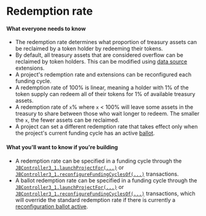 # Redemption rate

#### What everyone needs to know

* The redemption rate determines what proportion of treasury assets can be reclaimed by a token holder by redeeming their tokens.
* By default, all treasury assets that are considered overflow can be reclaimed by token holders. This can be modified using [data source](/dev/learn/glossary/data-source.md) extensions.
* A project's redemption rate and extensions can be reconfigured each funding cycle.
* A redemption rate of 100% is linear, meaning a holder with 1% of the token supply can redeem all of their tokens for 1% of available treasury assets.
* A redemption rate of `x`% where `x` < 100% will leave some assets in the treasury to share between those who wait longer to redeem. The smaller the `x`, the fewer assets can be reclaimed.
* A project can set a different redemption rate that takes effect only when the project's current funding cycle has an active [ballot](ballot.md).

#### What you'll want to know if you're building

* A redemption rate can be specified in a funding cycle through the [`JBController3_1.launchProjectFor(...)`](/dev/api/contracts/or-controllers/jbcontroller3_1/#launchprojectfor) or [`JBController3_1.reconfigureFundingCyclesOf(...)`](/dev/api/contracts/or-controllers/jbcontroller3_1/#reconfigurefundingcyclesof) transactions.
* A ballot redemption rate can be specified in a funding cycle through the [`JBController3_1.launchProjectFor(...)`](/dev/api/contracts/or-controllers/jbcontroller3_1/#launchprojectfor) or [`JBController3_1.reconfigureFundingCyclesOf(...)`](/dev/api/contracts/or-controllers/jbcontroller3_1/#reconfigurefundingcyclesof) transactions, which will override the standard redemption rate if there is currently a [reconfiguration ballot active](/dev/learn/glossary/ballot.md).

